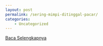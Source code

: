 ```yaml
---
layout: post
permalink: /sering-mimpi-ditinggal-pacar/
categories:
    - Uncategorized
---
```


[Baca Selengkapnya](/10)